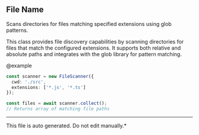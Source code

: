 ## File Name
 Scans directories for files matching specified extensions using glob patterns.

 This class provides file discovery capabilities by scanning directories
 for files that match the configured extensions. It supports both relative
 and absolute paths and integrates with the glob library for pattern matching.

 @example
 ```typescript
 const scanner = new FileScanner({
   cwd: './src',
   extensions: ['*.js', '*.ts']
 });

 const files = await scanner.collect();
 // Returns array of matching file paths
 ```


---
This file is auto generated. Do not edit manually.*
